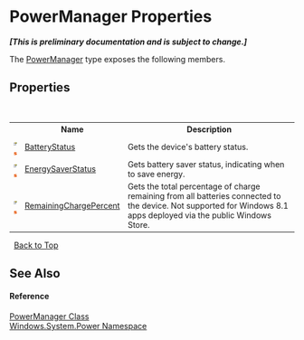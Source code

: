 # PowerManager Properties
 _**\[This is preliminary documentation and is subject to change.\]**_

The <a href="T_Windows_System_Power_PowerManager">PowerManager</a> type exposes the following members.


## Properties
&nbsp;<table><tr><th></th><th>Name</th><th>Description</th></tr><tr><td>![Public property](media/pubproperty.gif "Public property")![Static member](media/static.gif "Static member")</td><td><a href="P_Windows_System_Power_PowerManager_BatteryStatus">BatteryStatus</a></td><td>
Gets the device's battery status.</td></tr><tr><td>![Public property](media/pubproperty.gif "Public property")![Static member](media/static.gif "Static member")</td><td><a href="P_Windows_System_Power_PowerManager_EnergySaverStatus">EnergySaverStatus</a></td><td>
Gets battery saver status, indicating when to save energy.</td></tr><tr><td>![Public property](media/pubproperty.gif "Public property")![Static member](media/static.gif "Static member")</td><td><a href="P_Windows_System_Power_PowerManager_RemainingChargePercent">RemainingChargePercent</a></td><td>
Gets the total percentage of charge remaining from all batteries connected to the device. 
Not supported for Windows 8.1 apps deployed via the public Windows Store.</td></tr></table>&nbsp;
<a href="#powermanager-properties">Back to Top</a>

## See Also


#### Reference
<a href="T_Windows_System_Power_PowerManager">PowerManager Class</a><br /><a href="N_Windows_System_Power">Windows.System.Power Namespace</a><br />